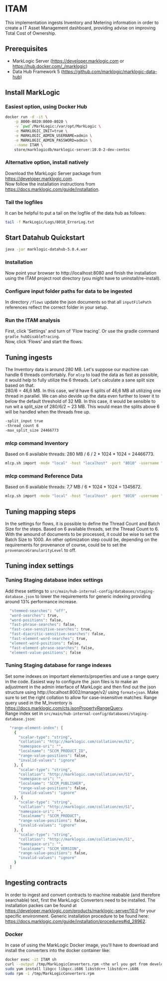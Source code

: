 # ITAM
This implementation ingests Inventory and Metering information in order to create a IT Asset Management dashboard, providing advise on improving Total Cost of Ownership.

## Prerequisites
- MarkLogic Server (https://developer.marklogic.com or https://hub.docker.com/_/marklogic)
- Data Hub Framework 5 (https://github.com/marklogic/marklogic-data-hub)

## Install MarkLogic
### Easiest option, using Docker Hub
```sh
docker run -d -it \
    -p 8000-8020:8000-8020 \
    -v `pwd`/MarkLogic:/var/opt/MarkLogic \
    -e MARKLOGIC_INIT=true \
    -e MARKLOGIC_ADMIN_USERNAME=admin \
    -e MARKLOGIC_ADMIN_PASSWORD=admin \
    --name ITAM \
    store/marklogicdb/marklogic-server:10.0-2-dev-centos
```
### Alternative option, install natively
Download the MarkLogic Server package from https://developer.marklogic.com.  
Now follow the installation instructions from https://docs.marklogic.com/guide/installation.

### Tail the logfiles
It can be helpful to put a tail on the logfile of the data hub as follows:
```sh
tail -f MarkLogic/Logs/8010_ErrorLog.txt
```

## Start Datahub Quickstart
```sh
java -jar marklogic-datahub-5.0.4.war
```

### Installation
Now point your browser to http://localhost:8080 and finish the installation using the ITAM project root directory (you might have to uninstall/re-install).

### Configure input folder paths for data to be ingested
In directory `/flows` update the json documents so that all `inputFilePath` references reflect the correct folder in your setup.

### Run the ITAM analysis
First, click 'Settings' and turn of 'Flow tracing'. Or use the gradle command `gradle hubDisableTracing`.  
Now, click 'Flows' and start the flows.

## Tuning ingests
The Inventory data is around 280 MB. Let's suppose our machine can handle 6 threads comfortably. For `mlcp` to load the data as fast as possible, it would help to fully utilize the 6 threads. Let's calculate a sane split size based on that.  
280/6 = 46,6 MB. In this case, we'd have 6 splits of 46,6 MB all utilizing one thread in parallel. We can also devide up the data even further to lower it to below the default threshold of 32 MB. In this case, it would be sensible to run wit a split_size of 280/6/2 ~ 23 MB. This would mean the splits above 6 will be handled when the threads free up.
```sh
-split_input true
-thread_count 6
-max_split_size 24466773
```

### mlcp command Inventory
Based on 6 available threads: 280 MB / 6 / 2 * 1024 * 1024 = 24466773.
```sh
mlcp.sh import -mode "local" -host "localhost" -port "8010" -username "admin" -password "admin" -input_file_path "/Users/mderu/projects/ITAM/data/Inventory/Inventory" -input_file_type "delimited_text" -generate_uri "true" -delimiter ";" -output_collections "I_Inventory" -output_permissions "rest-reader,read,rest-writer,update" -document_type "json" -transform_module "/data-hub/5/transforms/mlcp-flow-transform.sjs" -transform_namespace "http://marklogic.com/data-hub/mlcp-flow-transform" -transform_param "flow-name=Inventory,step=2" -split_input "true" -thread_count "6" -max_split_size "24466773"
```

### mlcp command Reference Data
Based on 6 available threads: 7,7 MB / 6 * 1024 * 1024 = 1345672.
```sh
mlcp.sh import -mode "local" -host "localhost" -port "8010" -username "admin" -password "admin" -input_file_path "/Users/mderu/projects/ITAM/data/Inventory/Reference" -input_file_type "delimited_text" -generate_uri "true" -delimiter ";" -output_collections "I_Inventory_Reference" -output_permissions "rest-reader,read,rest-writer,update" -document_type "json" -transform_module "/data-hub/5/transforms/mlcp-flow-transform.sjs" -transform_namespace "http://marklogic.com/data-hub/mlcp-flow-transform" -transform_param "flow-name=Inventory,step=4" -split_input "true" -thread_count "6" -max_split_size "1345672"
```

## Tuning mapping steps
In the settings for flows, it is possible to define the Thread Count and Batch Size for the steps. Based on 6 available threads, set the Thread Count to 6. With the amound of documents to be processed, it could be wise to set the Batch Size to 1000. An other optimization step could be, depending on the requirements for provenance of course, could be to set the `provenanceGranularityLevel` to off.

## Tuning index settings

### Tuning Staging database index settings
Add these settings to `src/main/hub-internal-config/databases/staging-database.json` to lower the requirements for generic indexing providing around 13% performance increase.
```sh
  "stemmed-searches": "off",
  "word-searches": true,
  "word-positions": false,
  "fast-phrase-searches": false,
  "fast-case-sensitive-searches": true,
  "fast-diacritic-sensitive-searches": false,
  "fast-element-word-searches": true,
  "element-word-positions": false,
  "fast-element-phrase-searches": false,
  "element-value-positions": false
  ```

### Tuning Staging database for range indexes
Set some indexes on important elements/properties and use a range query in the code.
Easiest way to configure the .json files is to make an adjustment in the admin interface of MarkLogic and then find out the json structure using http://localhost:8002/manage/v2/ using `format=json`. Make sure to set the right collation to allow for case-insensitive matches. Range query used in the M_Inventory is https://docs.marklogic.com/cts.jsonPropertyRangeQuery.  
Range index set in `src/main/hub-internal-config/databases/staging-database.json`:
```sh
  "range-element-index": [
    {
      "scalar-type": "string",
      "collation": "http://marklogic.com/collation/en/S1",
      "namespace-uri": "",
      "localname": "SCCM_PRODUCT_ID",
      "range-value-positions": false,
      "invalid-values": "ignore"
    }, {
      "scalar-type": "string",
      "collation": "http://marklogic.com/collation/en/S1",
      "namespace-uri": "",
      "localname": "SCCM_PUBLISHER",
      "range-value-positions": false,
      "invalid-values": "ignore"
    }, {
      "scalar-type": "string",
      "collation": "http://marklogic.com/collation/en/S1",
      "namespace-uri": "",
      "localname": "SCCM_PRODUCT",
      "range-value-positions": false,
      "invalid-values": "ignore"
    }, {
      "scalar-type": "string",
      "collation": "http://marklogic.com/collation/en/S1",
      "namespace-uri": "",
      "localname": "SCCM_VERSION",
      "range-value-positions": false,
      "invalid-values": "ignore"
    }
  ]
  ```

## Ingesting contracts
In order to ingest and convert contracts to machine reabable (and therefore searchable) text, first the MarkLogic Converters need to be installed.
The installation packes can be found at https://developer.marklogic.com/products/marklogic-server/10.0 for your specific environment. Generic installation procedure to be found here: https://docs.marklogic.com/guide/installation/procedures#id_28962.

### Docker
In case of using the MarkLogic Docker image, you'll have to download and install the converters into the docker container like:
```sh
docker exec -it ITAM sh
curl --output /tmp/MarkLogicConverters.rpm <the url you get from developer.marklogic.com when clicking on the button to use Curl>
sudo yum install libgcc libgcc.i686 libstdc++ libstdc++.i686
sudo rpm -i /tmp/MarkLogicConverters.rpm
```